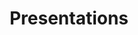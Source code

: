 ---
title: "Presentations"
description: "Here you can find a list of all my presentations, including code and slides"
draft: false
images: []
---